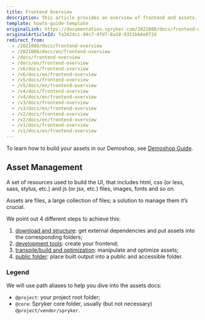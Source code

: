 ```yaml
---
title: Frontend Overview
description: This article provides an overview of frontend and assets.
template: howto-guide-template
originalLink: https://documentation.spryker.com/2021080/docs/frontend-overview
originalArticleId: fa3424cc-94c7-4fd7-8a18-9351bb6e072d
redirect_from:
  - /2021080/docs/frontend-overview
  - /2021080/docs/en/frontend-overview
  - /docs/frontend-overview
  - /docs/en/frontend-overview
  - /v6/docs/frontend-overview
  - /v6/docs/en/frontend-overview
  - /v5/docs/frontend-overview
  - /v5/docs/en/frontend-overview
  - /v4/docs/frontend-overview
  - /v4/docs/en/frontend-overview
  - /v3/docs/frontend-overview
  - /v3/docs/en/frontend-overview
  - /v2/docs/frontend-overview
  - /v2/docs/en/frontend-overview
  - /v1/docs/frontend-overview
  - /v1/docs/en/frontend-overview
---
```


To learn how to build your assets in our Demoshop, see [Demoshop Guide](/docs/scos/dev/legacy-demoshop/{{page.version}}/demoshop-guide.html).

## Asset Management
A set of resources used to build the UI, that includes html, css (or less, sass, stylus, etc.) and js (or jsx, etc.) files, images, fonts and so on.

Assets are files, a large collection of files; a solution to manage them it’s crucial.

We point out 4 different steps to achieve this:

1. [download and structure](/docs/scos/dev/legacy-demoshop/{{page.version}}/download-and-structure.html): get external dependencies and put assets into the corresponding folders;
2. [development tools](/docs/scos/dev/sdk/{{page.version}}/development-tools/development-tools.html): create your frontend;
3. [transpile/build and optimization](/docs/scos/dev/legacy-demoshop/{{page.version}}/build-and-optimization.html): manipulate and optimize assets;
4. [public folder](/docs/scos/dev/legacy-demoshop/{{page.version}}/public-folder.html): place built output into a public and accessible folder.

### Legend
We will use path aliases to help you dive into the assets docs:

* `@project`: your project root folder;
* `@core`: Spryker core folder, usually (but not necessary) `@project/vendor/spryker`.
